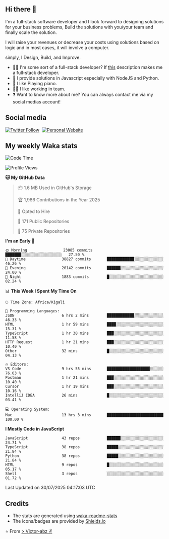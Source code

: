 ## Hi there 👋
I'm a full-stack software developer and I look forward to designing solutions for your business problems, Build the solutions with you/your team and finally scale the solution.

I will raise your revenues or decrease your costs using solutions based on logic and in most cases, it will involve a computer.

simply, I Design, Build, and Improve.

- 👨‍💻 I'm some sort of a full-stack developer? If [this](https://www.w3schools.com/whatis/whatis_fullstack.asp) description makes me a full-stack developer.
- 🌱 I provide solutions in Javascript especially with NodeJS and Python. 
- 🎹 I like Playing piano.
- 👯‍♀️ I like working in team.
- ❓ Want to know more about me? You can always contact me via my social medias account!

## Social media
[![Twitter Follow](https://img.shields.io/twitter/follow/vicky_abz?color=%231DA1F2&label=Twitter&style=for-the-badge&logo=twitter&logoColor=ffffff)](https://twitter.com/vicky_abz)
‎‎ [![Personal Website](https://img.shields.io/static/v1?label=visit&message=victor-abz.com&color=%235F021F&style=for-the-badge)](https://victor-abz.com/)

## My weekly Waka stats
<!--START_SECTION:waka-->
![Code Time](http://img.shields.io/badge/Code%20Time-1%2C877%20hrs%205%20mins-blue)

![Profile Views](http://img.shields.io/badge/Profile%20Views-0-blue)

**🐱 My GitHub Data** 

> 📦 1.6 MB Used in GitHub's Storage 
 > 
> 🏆 1,986 Contributions in the Year 2025
 > 
> 💼 Opted to Hire
 > 
> 📜 171 Public Repositories 
 > 
> 🔑 75 Private Repositories 
 > 
**I'm an Early 🐤** 

```text
🌞 Morning                23085 commits       ███████░░░░░░░░░░░░░░░░░░   27.50 % 
🌆 Daytime                38827 commits       ████████████░░░░░░░░░░░░░   46.26 % 
🌃 Evening                20142 commits       ██████░░░░░░░░░░░░░░░░░░░   24.00 % 
🌙 Night                  1883 commits        █░░░░░░░░░░░░░░░░░░░░░░░░   02.24 % 
```


📊 **This Week I Spent My Time On** 

```text
🕑︎ Time Zone: Africa/Kigali

💬 Programming Languages: 
JSON                     6 hrs 2 mins        ████████████░░░░░░░░░░░░░   46.33 % 
HTML                     1 hr 59 mins        ████░░░░░░░░░░░░░░░░░░░░░   15.31 % 
TypeScript               1 hr 30 mins        ███░░░░░░░░░░░░░░░░░░░░░░   11.58 % 
HTTP Request             1 hr 21 mins        ███░░░░░░░░░░░░░░░░░░░░░░   10.40 % 
Other                    32 mins             █░░░░░░░░░░░░░░░░░░░░░░░░   04.13 % 

🔥 Editors: 
VS Code                  9 hrs 55 mins       ███████████████████░░░░░░   76.03 % 
Postman                  1 hr 21 mins        ███░░░░░░░░░░░░░░░░░░░░░░   10.40 % 
Cursor                   1 hr 19 mins        ███░░░░░░░░░░░░░░░░░░░░░░   10.16 % 
IntelliJ IDEA            26 mins             █░░░░░░░░░░░░░░░░░░░░░░░░   03.41 % 

💻 Operating System: 
Mac                      13 hrs 3 mins       █████████████████████████   100.00 % 
```

**I Mostly Code in JavaScript** 

```text
JavaScript               43 repos            ██████░░░░░░░░░░░░░░░░░░░   24.71 % 
TypeScript               38 repos            █████░░░░░░░░░░░░░░░░░░░░   21.84 % 
Python                   38 repos            █████░░░░░░░░░░░░░░░░░░░░   21.84 % 
HTML                     9 repos             █░░░░░░░░░░░░░░░░░░░░░░░░   05.17 % 
Shell                    3 repos             ░░░░░░░░░░░░░░░░░░░░░░░░░   01.72 % 
```




 Last Updated on 30/07/2025 04:17:03 UTC
<!--END_SECTION:waka-->

## Credits
- The stats are generated using [waka-readme-stats](https://github.com/anmol098/waka-readme-stats)
- The icons/badges are provided by [Shields.io](https://shields.io/)

⭐️ From [> Victor-abz ✌](https://victor-abz.com/)
